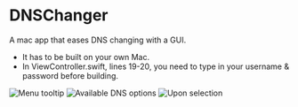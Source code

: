 # DNSChanger
A mac app that eases DNS changing with a GUI.

- It has to be built on your own Mac.
- In ViewController.swift, lines 19-20, you need to type in your username & password before building.

![Menu tooltip](https://github.com/penumbram/DNSChanger/blob/master/images/img1.png)
![Available DNS options](https://github.com/penumbram/DNSChanger/blob/master/images/img2.png)
![Upon selection](https://github.com/penumbram/DNSChanger/blob/master/images/img3.png)
